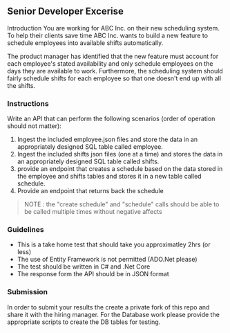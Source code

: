 ## Senior Developer Excerise
Introduction
You are working for ABC Inc. on their new scheduling system. To help their clients save time ABC Inc. wants to build a new feature to schedule employees into available shifts automatically.

The product manager has identified that the new feature must account for each employee's stated availability and only schedule employees on the days they are available to work. Furthermore, the scheduling system should fairly schedule shifts for each employee so that one doesn't end up with all the shifts.

### Instructions
Write an API that can perform the following scenarios (order of operation should not matter):
1. Ingest the included employee.json files and store the data in an appropriately designed SQL table called employee.
2. Ingest the included shifts json files (one at a time) and stores the data in an appropriately designed SQL table called shifts.
3. provide an endpoint that creates a schedule based on the data stored in the employee and shifts tables and stores it in a new table called schedule.
4. Provide an endpoint that returns back the schedule

> NOTE : the "create schedule" and "schedule" calls should be able to be called multiple times without negative affects

### Guidelines
* This is a take home test that should take you approximatley 2hrs (or less)
* The use of Entity Framework is not permitted (ADO.Net please)
* The test should be written in C# and .Net Core
* The response form the API should be in JSON format

### Submission
In order to submit your results the create a private fork of this repo and share it with the hiring manager. For the Database work please provide the appropriate scripts to create the DB tables for testing. 
